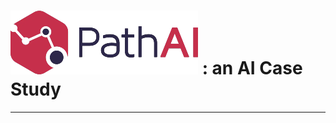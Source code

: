 # ![PathAI](https://github.com/oigwe-frx/pathAI-case-study/blob/main/PathAI-Logo-Horizontal-RGB(2).png) : an AI Case Study
---


